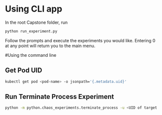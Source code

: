 # Using CLI app

In the root Capstone folder, run
```sh
python run_experiment.py
```

Follow the prompts and execute the experiments you would like. Entering 0 at any point will return you to the main menu.

#Using the command line

## Get Pod UID
```sh
kubectl get pod <pod-name> -o jsonpath='{.metadata.uid}'
```

## Run Terminate Process Experiment
```sh
python -m python.chaos_experiments.terminate_process -u <UID of target pod>
```
